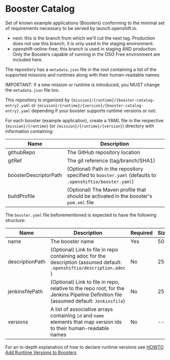 # Booster Catalog
Set of known example applications (Boosters) conforming to the minimal set of requirements necessary to be served by launch.openshift.io.

- next: this is the branch from which we'll cut the next tag. Production does not use this branch, it is only used in the staging environment.
- openshift-online-free; this branch is used in staging AND production. Only the Boosters capable of running in the OSO Free environment are included here.

The repository has a `metadata.json` file in the root containing a list of the supported missions and runtimes along with their human-readable names.

IMPORTANT: If a new mission or runtime is introduced, you MUST change the `metadata.json` file too. 

This repository is organized by `{mission}/{runtime}/{booster-catalog-entry}.yaml` or  `{mission}/{runtime}/{version}/{booster-catalog-entry}.yaml` depending if your booster supports runtime versions or not:

For each booster (example application), create a YAML file in the respective `{mission}/{runtime}` (or  `{mission}/{runtime}/{version}`) directory with information containing:

Name   | Description 
------ | -----------
githubRepo| The GitHub repository location
gitRef | The git reference (tag/branch/SHA1)
boosterDescriptorPath| (Optional) Path in the repository specified to `booster.yaml` (defaults to `.openshiftio/booster.yaml`)
buildProfile| (Optional) The Maven profile that should be activated in the booster's `pom.xml` file

The `booster.yaml` file beforementioned is expected to have the following structure:

Name   | Description | Required | Size
------ | ----------- | -----    | ----
name | The booster name  |  Yes  |  50
descriptionPath  |  (Optional) Link to file in repo containing adoc for the description (assumed default: `.openshiftio/description.adoc` ) |No  |  255
jenkinsfilePath | (Optional) Link to file in repo, relative to the repo root, for the Jenkins Pipeline Definition file (assumed default: `Jenkinsfile`) | No | 255
versions | A list of associative arrays containing `id` and `name` elements that map version ids to their human-readable names |  No  |  --

For an in-depth explanation of how to declare runtime versions see [HOWTO Add Runtime Versions to Boosters](https://github.com/openshiftio/booster-catalog/wiki/HOWTO-Add-Runtime-Versions-to-Boosters)
